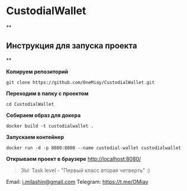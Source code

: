 ﻿# CustodialWallet
**

## Инструкция для запуска проекта

**

**Копируем репозиторий** 

    git clone https://github.com/OneMiay/CustodialWallet.git

**Переходим в папку с проектом**

    cd CustodialWallet

**Собираем образ для докера**

    docker build -t custodialwallet .

**Запускаем контейнер**

    docker run -d -p 8080:8080 --name custodial-wallet custodialwallet

**Открываем проект в браузере**
[http://localhost:8080/](http://localhost:8080/)


> ЗЫ: Task level - "Первый класс вторая четверть" :)

Email: i.milashin@gmail.com
Telegram: https://t.me/OMiay
